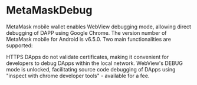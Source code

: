 # MetaMaskDebug
MetaMask mobile wallet enables WebView debugging mode, allowing direct debugging of DAPP using Google Chrome.
The version number of MetaMask mobile for Android is v6.5.0.
Two main functionalities are supported:

HTTPS DApps do not validate certificates, making it convenient for developers to debug DApps within the local network.
WebView's DEBUG mode is unlocked, facilitating source code debugging of DApps using "inspect with chrome developer tools" - available for a fee.
